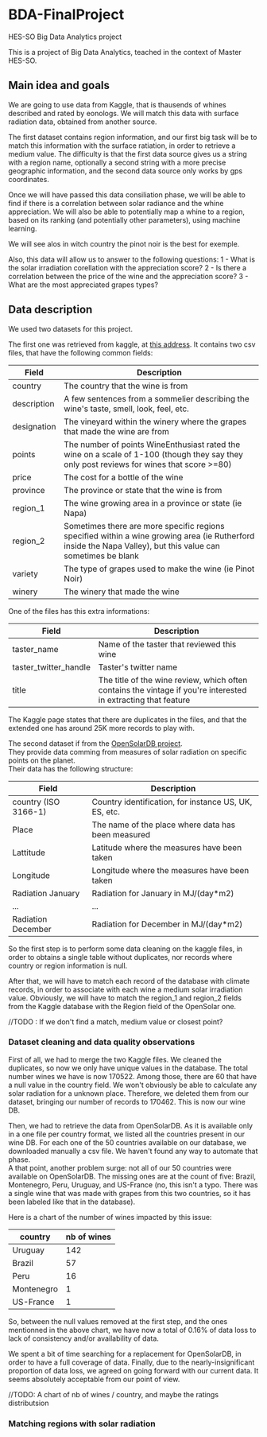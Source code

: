 # BDA-FinalProject
HES-SO Big Data Analytics project

This is a project of Big Data Analytics, teached in the context of Master HES-SO.

## Main idea and goals
We are going to use data from Kaggle, that is thausends of whines described and rated by eonologs.
We will match this data with surface radiation data, obtained from another source.

The first dataset contains region information, and our first big task will be to match this information with the surface ratiation, in order to retrieve a medium value.
The difficulty is that the first data source gives us a string with a region name, optionally a second string with a more precise geographic information, and the second data source only works by gps coordinates.

Once we will have passed this data consiliation phase, we will be able to find if there is a correlation between solar radiance and the whine appreciation.
We will also be able to potentially map a whine to a region, based on its ranking (and potentially other parameters), using machine learning.

We will see alos in witch country the pinot noir is the best for exemple.

Also, this data will allow us to answer to the following questions:
1 - What is the solar irradiation corellation with the appreciation score?
2 - Is there a correlation between the price of the wine and the appreciation score?
3 - What are the most appreciated grapes types?


## Data description
We used two datasets for this project. 

The first one was retrieved from kaggle, at [this address](https://www.kaggle.com/zynicide/wine-reviews). It contains two csv files, that have the following common fields:

Field | Description
------------ | -------------
country | The country that the wine is from
description | A few sentences from a sommelier describing the wine's taste, smell, look, feel, etc.
designation | The vineyard within the winery where the grapes that made the wine are from
points | The number of points WineEnthusiast rated the wine on a scale of 1-100 (though they say they only post reviews for wines that score >=80)
price | The cost for a bottle of the wine
province | The province or state that the wine is from
region_1 | The wine growing area in a province or state (ie Napa)
region_2 | Sometimes there are more specific regions specified within a wine growing area (ie Rutherford inside the Napa Valley), but this value can sometimes be blank
variety | The type of grapes used to make the wine (ie Pinot Noir)
winery | The winery that made the wine

One of the files has this extra informations:

Field | Description
------------ | -------------
taster_name | Name of the taster that reviewed this wine
taster_twitter_handle | Taster's twitter name
title | The title of the wine review, which often contains the vintage if you're interested in extracting that feature


The Kaggle page states that there are duplicates in the files, and that the extended one has around 25K more records to play with.

The second dataset if from the [OpenSolarDB project](http:\\www.opensolardb.org).  
They provide data comming from measures of solar radiation on specific points on the planet.  
Their data has the following structure:

Field | Description
------------ | -------------
country (ISO 3166-1) | Country identification, for instance US, UK, ES, etc.
Place | The name of the place where data has been measured
Lattitude | Latitude where the measures have been taken
Longitude | Longitude where the measures have been taken 
Radiation January | Radiation for January in MJ/(day*m2)
 ... | ...
Radiation December | Radiation for December in MJ/(day*m2)


So the first step is to perform some data cleaning on the kaggle files, in order to obtains a single table without duplicates, nor records where country or region information is null.  

After that, we will have to match each record of the database with climate records, in order to associate with each wine a medium solar irradiation value. Obviously, we will have to match the region_1 and region_2 fields from the Kaggle database with the Region field of the OpenSolar one. 

//TODO : If we don't find a match, medium value or closest point?

### Dataset cleaning and data quality observations

<!-- 
select * into finalWine from (
select [country]
      ,[description]
      ,[designation]
      ,[points]
      ,[price]
      ,[province]
      ,[region_1]
      ,[region_2]
      ,[variety]
      ,[winery] from winemag
union
select [country]
      ,[description]
      ,[designation]
      ,[points]
      ,[price]
      ,[province]
      ,[region_1]
      ,[region_2]
      ,[variety]
      ,[winery] from winemag2
	  ) as vFinalWine;
-- (170522 rows affected)

delete from finalWine where country is null;
-- (60 rows affected)

select count(1) from finalWine;
170462
-->

First of all, we had to merge the two Kaggle files. We cleaned the duplicates, so now we only have unique values in the database.
The total number wines we have is now 170522. Among those, there are 60 that have a null value in the country field. We won't obviously be able to calculate any solar radiation for a unknown place. Therefore, we deleted them from our dataset, bringing our number of records to 170462. This is now our wine DB.

Then, we had to retrieve the data from OpenSolarDB. As it is available only in a one file per country format, we listed all the countries present in our wine DB. For each one of the 50 countries available on our database, we downloaded manually a csv file. We haven't found any way to automate that phase.  
A that point, another problem surge: not all of our 50 countries were available on OpenSolarDB. 
The missing ones are at the count of five: Brazil, Montenegro, Peru, Uruguay, and US-France (no, this isn't a typo. There was a single wine that was made with grapes from this two countries, so it has been labeled like that in the database).

Here is a chart of the number of wines impacted by this issue:
<!-- select country, count(1) as cnt from finalWine where country in ('Brazil','Montenegro','Peru','Uruguay','US-France') group by country order by cnt desc -->

country	| nb of wines
---|---
Uruguay|	142
Brazil	|57
Peru	|16
Montenegro|	1
US-France|	1

So, between the null values removed at the first step, and the ones mentionned in the above chart, we have now a total of 0.16% of data loss to lack of consistency and/or availability of data.  

We spent a bit of time searching for a replacement for OpenSolarDB, in order to have a full coverage of data. Finally, due to the nearly-insignificant proportion of data loss, we agreed on going forward with our current data. It seems absolutely acceptable from our point of view.

//TODO: A chart of nb of wines / country, and maybe the ratings distributsion

### Matching regions with solar radiation

<!-- ESSAIS INFRUCTUEUX
select * from [xxxxx].[dbo].[wineWIP] where region_1 is not null and region_2 is not null

select * from solarAverages where country = 'US'

-- 1 -> create a mean of solar radiation
	select * into solarAverages from (select country, place, ([January]
      +[February]
      +[March]
      +[April]
      +[May]
      +[June]
      +[July]
      +[August]
      +[September]
      +[October]
      +[November]
      +[December])/12 as average from [xxxxx].[dbo].[radiation]) as vSolarAverages
	  
-- 2 -> delete those who have a country that is not in the OpenSolarDB database
	delete from WineWIP where country in ('Brazil','Montenegro','Peru','Uruguay','US-France');

-- 3 -> alter the table WineWIP to add a column for solar radiation
	ALTER TABLE [xxxxx].[dbo].[wineWIP] ADD solarRadiation float;

-- 4 -> check data coherence
	select count(1) from [xxxxx].[dbo].[wineWIP] where region_1 is null and region_2 is null;		  -- no region_1 and no region_2: 27686
	select count(1) from [xxxxx].[dbo].[wineWIP] where region_1 is not null and region_2 is null;	  -- only region_1				: 74909
	select count(1) from [xxxxx].[dbo].[wineWIP] where region_1 is null and region_2 is not null;	  -- only region_2				: 0
	select count(1) from [xxxxx].[dbo].[wineWIP] where region_1 is not null and region_2 is not null; -- region_1 and region_2		: 67650
																																------------
																									  -- TOTAL						 170245
-- 5 -> complete the records having no region_1 or region_2 values
UPDATE [xxxxx].[dbo].[wineWIP]
SET [xxxxx].[dbo].[wineWIP].solarRadiation = (select AVG(solarAverages.average) from solarAverages where solarAverages.country = [xxxxx].[dbo].[wineWIP].country) 
where [xxxxx].[dbo].[wineWIP].region_1 is null and [xxxxx].[dbo].[wineWIP].region_2 is null

-- 6 -> case only region_1
UPDATE [xxxxx].[dbo].[wineWIP]
SET [xxxxx].[dbo].[wineWIP].solarRadiation = (select AVG(solarAverages.average) from solarAverages where solarAverages.country = [xxxxx].[dbo].[wineWIP].country and [xxxxx].[dbo].[wineWIP].region_2 = solarAverages.Place) 
where [xxxxx].[dbo].[wineWIP].region_1 is not null and [xxxxx].[dbo].[wineWIP].region_2 is not null; -- 67650 matches
-->
